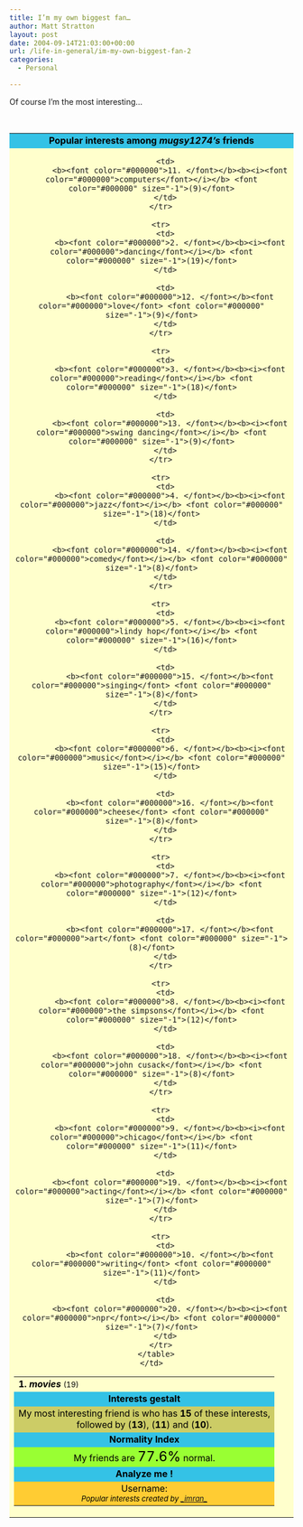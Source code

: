 ```yaml
---
title: I’m my own biggest fan…
author: Matt Stratton
layout: post
date: 2004-09-14T21:03:00+00:00
url: /life-in-general/im-my-own-biggest-fan-2
categories:
  - Personal

---
```

Of course I&#8217;m the most interesting&#8230;

<font color="#000000"><br /> 

<table style="margin-bottom:5px;" bgcolor="#000000" border="0" cellpadding="1" cellspacing="1">
  <tr bgcolor="#34C2E6">
    <td align="center">
      <font color="#000000"><b>Popular interests among <i>mugsy1274&#8217;s</i> friends</b></font>
    </td>
  </tr>
  
  <tr>
    <td bgcolor="#FFFFCC" align="center">
      <table>
        <tr>
          <td>
            <b><font color="#000000">1. </font></b><b><i><font color="#000000">movies</font></i></b> <font color="#000000" size="-1">(19)</font>
          </td>
          
          <td>
            <b><font color="#000000">11. </font></b><b><i><font color="#000000">computers</font></i></b> <font color="#000000" size="-1">(9)</font>
          </td>
        </tr>
        
        <tr>
          <td>
            <b><font color="#000000">2. </font></b><b><i><font color="#000000">dancing</font></i></b> <font color="#000000" size="-1">(19)</font>
          </td>
          
          <td>
            <b><font color="#000000">12. </font></b><font color="#000000">love</font> <font color="#000000" size="-1">(9)</font>
          </td>
        </tr>
        
        <tr>
          <td>
            <b><font color="#000000">3. </font></b><b><i><font color="#000000">reading</font></i></b> <font color="#000000" size="-1">(18)</font>
          </td>
          
          <td>
            <b><font color="#000000">13. </font></b><b><i><font color="#000000">swing dancing</font></i></b> <font color="#000000" size="-1">(9)</font>
          </td>
        </tr>
        
        <tr>
          <td>
            <b><font color="#000000">4. </font></b><b><i><font color="#000000">jazz</font></i></b> <font color="#000000" size="-1">(18)</font>
          </td>
          
          <td>
            <b><font color="#000000">14. </font></b><b><i><font color="#000000">comedy</font></i></b> <font color="#000000" size="-1">(8)</font>
          </td>
        </tr>
        
        <tr>
          <td>
            <b><font color="#000000">5. </font></b><b><i><font color="#000000">lindy hop</font></i></b> <font color="#000000" size="-1">(16)</font>
          </td>
          
          <td>
            <b><font color="#000000">15. </font></b><font color="#000000">singing</font> <font color="#000000" size="-1">(8)</font>
          </td>
        </tr>
        
        <tr>
          <td>
            <b><font color="#000000">6. </font></b><b><i><font color="#000000">music</font></i></b> <font color="#000000" size="-1">(15)</font>
          </td>
          
          <td>
            <b><font color="#000000">16. </font></b><font color="#000000">cheese</font> <font color="#000000" size="-1">(8)</font>
          </td>
        </tr>
        
        <tr>
          <td>
            <b><font color="#000000">7. </font></b><b><i><font color="#000000">photography</font></i></b> <font color="#000000" size="-1">(12)</font>
          </td>
          
          <td>
            <b><font color="#000000">17. </font></b><font color="#000000">art</font> <font color="#000000" size="-1">(8)</font>
          </td>
        </tr>
        
        <tr>
          <td>
            <b><font color="#000000">8. </font></b><b><i><font color="#000000">the simpsons</font></i></b> <font color="#000000" size="-1">(12)</font>
          </td>
          
          <td>
            <b><font color="#000000">18. </font></b><b><i><font color="#000000">john cusack</font></i></b> <font color="#000000" size="-1">(8)</font>
          </td>
        </tr>
        
        <tr>
          <td>
            <b><font color="#000000">9. </font></b><b><i><font color="#000000">chicago</font></i></b> <font color="#000000" size="-1">(11)</font>
          </td>
          
          <td>
            <b><font color="#000000">19. </font></b><b><i><font color="#000000">acting</font></i></b> <font color="#000000" size="-1">(7)</font>
          </td>
        </tr>
        
        <tr>
          <td>
            <b><font color="#000000">10. </font></b><font color="#000000">writing</font> <font color="#000000" size="-1">(11)</font>
          </td>
          
          <td>
            <b><font color="#000000">20. </font></b><b><i><font color="#000000">npr</font></i></b> <font color="#000000" size="-1">(7)</font>
          </td>
        </tr>
      </table>
    </td>
  </tr>
  
  <tr bgcolor="#34C2E6">
    <td align="center">
      <font color="#000000"><b>Interests gestalt</b></font>
    </td>
  </tr>
  
  <tr>
    <td bgcolor="#CCCC66" align="center">
      <font color="#000000">My most interesting friend is who has <b>15</b> of these interests,<br /> followed by (<b>13</b>), (<b>11</b>) and (<b>10</b>).</font>
    </td>
  </tr>
  
  <tr bgcolor="#34C2E6">
    <td align="center">
      <font color="#000000"><b>Normality Index</b></font>
    </td>
  </tr>
  
  <tr>
    <td bgcolor="#99FF33" align="center">
      <font color="#000000"> My friends are <font color="#000000" size="+2">77.6%</font> normal.</font>
    </td>
  </tr>
  
  <tr bgcolor="#34C2E6">
    <td align="center">
      <font color="#000000"><b>Analyze me !</b></font>
    </td>
  </tr>
  
  <tr>
    <td bgcolor="#FFCC33" align="center">
      <font color="#000000">Username:</font> <br /> <font color="#000000" size="-1"><i> Popular interests created by <a href="http://livejournal.com/users/_imran_">_imran_</a></i></font>
    </td>
  </tr>
</table>

<p>
  </font>
</p>